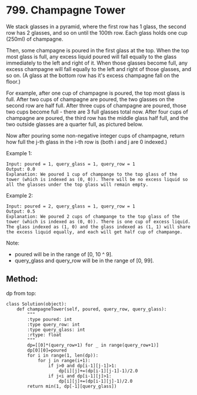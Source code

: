 # 799. Champagne Tower

We stack glasses in a pyramid, where the first row has 1 glass, the second row has 2 glasses, and so on until the 100th row.  Each glass holds one cup (250ml) of champagne.

Then, some champagne is poured in the first glass at the top.  When the top most glass is full, any excess liquid poured will fall equally to the glass immediately to the left and right of it.  When those glasses become full, any excess champagne will fall equally to the left and right of those glasses, and so on.  (A glass at the bottom row has it's excess champagne fall on the floor.)

For example, after one cup of champagne is poured, the top most glass is full.  After two cups of champagne are poured, the two glasses on the second row are half full.  After three cups of champagne are poured, those two cups become full - there are 3 full glasses total now.  After four cups of champagne are poured, the third row has the middle glass half full, and the two outside glasses are a quarter full, as pictured below.


Now after pouring some non-negative integer cups of champagne, return how full the j-th glass in the i-th row is (both i and j are 0 indexed.)

 

Example 1:

    Input: poured = 1, query_glass = 1, query_row = 1
    Output: 0.0
    Explanation: We poured 1 cup of champange to the top glass of the tower (which is indexed as (0, 0)). There will be no excess liquid so all the glasses under the top glass will remain empty.

Example 2:

    Input: poured = 2, query_glass = 1, query_row = 1
    Output: 0.5
    Explanation: We poured 2 cups of champange to the top glass of the tower (which is indexed as (0, 0)). There is one cup of excess liquid. The glass indexed as (1, 0) and the glass indexed as (1, 1) will share the excess liquid equally, and each will get half cup of champange.
 

Note:

- poured will be in the range of [0, 10 ^ 9].
- query_glass and query_row will be in the range of [0, 99].

## Method:

dp from top:

    class Solution(object):
        def champagneTower(self, poured, query_row, query_glass):
            """
            :type poured: int
            :type query_row: int
            :type query_glass: int
            :rtype: float
            """
            dp=[[0]*(query_row+1) for _ in range(query_row+1)]
            dp[0][0]=poured
            for i in range(1, len(dp)):
                for j in range(i+1):
                    if j>0 and dp[i-1][j-1]>1:
                        dp[i][j]+=(dp[i-1][j-1]-1)/2.0
                    if j<i and dp[i-1][j]>1:
                        dp[i][j]+=(dp[i-1][j]-1)/2.0
            return min(1, dp[-1][query_glass])
                    
